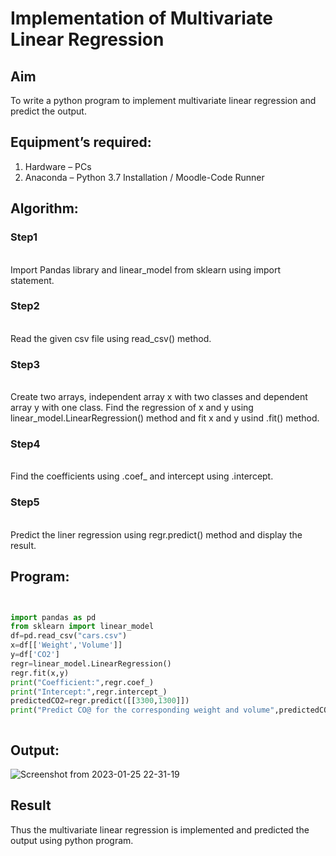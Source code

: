 # Implementation of Multivariate Linear Regression
## Aim
To write a python program to implement multivariate linear regression and predict the output.
## Equipment’s required:
1.	Hardware – PCs
2.	Anaconda – Python 3.7 Installation / Moodle-Code Runner
## Algorithm:
### Step1
<br>Import Pandas library and linear_model from sklearn using import statement.

### Step2
<br>Read the given csv file using read_csv() method.

### Step3
<br>Create two arrays, independent array x with two classes and dependent array y with one class. Find the regression of x and y using linear_model.LinearRegression() method and fit x and y usind .fit() method.

### Step4
<br>Find the coefficients using .coef_ and intercept using .intercept.

### Step5
<br>Predict the liner regression using regr.predict() method and display the result.

## Program:
```python


import pandas as pd
from sklearn import linear_model
df=pd.read_csv("cars.csv")
x=df[['Weight','Volume']]
y=df['CO2']
regr=linear_model.LinearRegression()
regr.fit(x,y)
print("Coefficient:",regr.coef_)
print("Intercept:",regr.intercept_)
predictedCO2=regr.predict([[3300,1300]])
print("Predict CO@ for the corresponding weight and volume",predictedCO2)



```
## Output:

![Screenshot from 2023-01-25 22-31-19](https://user-images.githubusercontent.com/121412904/214851614-10fa4ab1-ab9a-4929-b5b0-92be02daedf6.png)


## Result
Thus the multivariate linear regression is implemented and predicted the output using python program.
